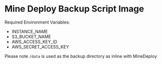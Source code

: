 # Mine Deploy Backup Script Image

Required Environment Variables:

* INSTANCE_NAME
* S3_BUCKET_NAME
* AWS_ACCESS_KEY_ID
* AWS_SECRET_ACCESS_KEY

Please note `/data` is used as the backup directory as inline with MineDeploy

